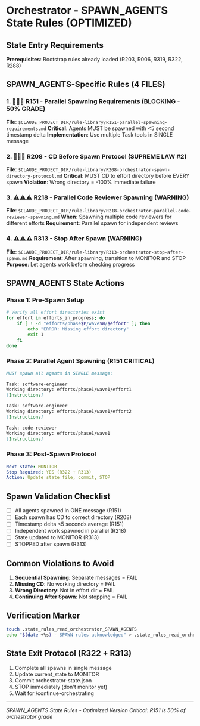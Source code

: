 # Orchestrator - SPAWN_AGENTS State Rules (OPTIMIZED)

## State Entry Requirements
**Prerequisites**: Bootstrap rules already loaded (R203, R006, R319, R322, R288)

## SPAWN_AGENTS-Specific Rules (4 FILES)

### 1. 🚨🚨🚨 R151 - Parallel Spawning Requirements (BLOCKING - 50% GRADE)
**File**: `$CLAUDE_PROJECT_DIR/rule-library/R151-parallel-spawning-requirements.md`
**Critical**: Agents MUST be spawned with <5 second timestamp delta
**Implementation**: Use multiple Task tools in SINGLE message

### 2. 🚨🚨🚨 R208 - CD Before Spawn Protocol (SUPREME LAW #2)
**File**: `$CLAUDE_PROJECT_DIR/rule-library/R208-orchestrator-spawn-directory-protocol.md`
**Critical**: MUST CD to effort directory before EVERY spawn
**Violation**: Wrong directory = -100% immediate failure

### 3. ⚠️⚠️⚠️ R218 - Parallel Code Reviewer Spawning (WARNING)
**File**: `$CLAUDE_PROJECT_DIR/rule-library/R218-orchestrator-parallel-code-reviewer-spawning.md`
**When**: Spawning multiple code reviewers for different efforts
**Requirement**: Parallel spawn for independent reviews

### 4. ⚠️⚠️⚠️ R313 - Stop After Spawn (WARNING)
**File**: `$CLAUDE_PROJECT_DIR/rule-library/R313-orchestrator-stop-after-spawn.md`
**Requirement**: After spawning, transition to MONITOR and STOP
**Purpose**: Let agents work before checking progress

## SPAWN_AGENTS State Actions

### Phase 1: Pre-Spawn Setup
```bash
# Verify all effort directories exist
for effort in efforts_in_progress; do
    if [ ! -d "efforts/phase$P/wave$W/$effort" ]; then
        echo "ERROR: Missing effort directory"
        exit 1
    fi
done
```

### Phase 2: Parallel Agent Spawning (R151 CRITICAL)
```markdown
MUST spawn all agents in SINGLE message:

Task: software-engineer
Working directory: efforts/phase1/wave1/effort1
[Instructions]

Task: software-engineer  
Working directory: efforts/phase1/wave1/effort2
[Instructions]

Task: code-reviewer
Working directory: efforts/phase1/wave1
[Instructions]
```

### Phase 3: Post-Spawn Protocol
```yaml
Next State: MONITOR
Stop Required: YES (R322 + R313)
Action: Update state file, commit, STOP
```

## Spawn Validation Checklist
- [ ] All agents spawned in ONE message (R151)
- [ ] Each spawn has CD to correct directory (R208)
- [ ] Timestamp delta <5 seconds average (R151)
- [ ] Independent work spawned in parallel (R218)
- [ ] State updated to MONITOR (R313)
- [ ] STOPPED after spawn (R313)

## Common Violations to Avoid
1. **Sequential Spawning**: Separate messages = FAIL
2. **Missing CD**: No working directory = FAIL
3. **Wrong Directory**: Not in effort dir = FAIL
4. **Continuing After Spawn**: Not stopping = FAIL

## Verification Marker
```bash
touch .state_rules_read_orchestrator_SPAWN_AGENTS
echo "$(date +%s) - SPAWN rules acknowledged" > .state_rules_read_orchestrator_SPAWN_AGENTS
```

## State Exit Protocol (R322 + R313)
1. Complete all spawns in single message
2. Update current_state to MONITOR
3. Commit orchestrator-state.json
4. STOP immediately (don't monitor yet)
5. Wait for /continue-orchestrating

---
*SPAWN_AGENTS State Rules - Optimized Version*
*Critical: R151 is 50% of orchestrator grade*